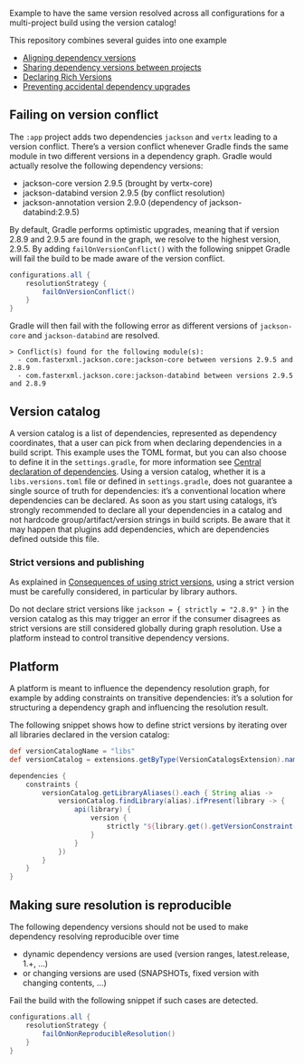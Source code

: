 Example to have the same version resolved across all configurations for a multi-project build using the version catalog!


This repository combines several guides into one example
* [Aligning dependency versions](https://docs.gradle.org/current/userguide/dependency_version_alignment.html#version_alignment)
* [Sharing dependency versions between projects](https://docs.gradle.org/current/userguide/platforms.html)
* [Declaring Rich Versions](https://docs.gradle.org/current/userguide/rich_versions.html)
* [Preventing accidental dependency upgrades](https://docs.gradle.org/current/userguide/resolution_strategy_tuning.html)


## Failing on version conflict
The `:app` project adds two dependencies `jackson` and `vertx` leading to a version conflict. There’s a version conflict whenever Gradle finds the same module in two different versions in a dependency graph.
Gradle would actually resolve the following dependency versions:
* jackson-core version 2.9.5 (brought by vertx-core)
* jackson-databind version 2.9.5 (by conflict resolution)
* jackson-annotation version 2.9.0 (dependency of jackson-databind:2.9.5)

By default, Gradle performs optimistic upgrades, meaning that if version 2.8.9 and 2.9.5 are found in the graph, we resolve to the highest version, 2.9.5. 
By adding `failOnVersionConflict()` with the following snippet Gradle will fail the build to be made aware of the version conflict.

```groovy
configurations.all {
    resolutionStrategy {
        failOnVersionConflict()
    }
}
```

Gradle will then fail with the following error as different versions of `jackson-core` and `jackson-databind` are resolved.
```plaintext
> Conflict(s) found for the following module(s):
  - com.fasterxml.jackson.core:jackson-core between versions 2.9.5 and 2.8.9
  - com.fasterxml.jackson.core:jackson-databind between versions 2.9.5 and 2.8.9
```



## Version catalog
A version catalog is a list of dependencies, represented as dependency coordinates, that a user can pick from when declaring dependencies in a build script. This example uses the TOML format, but you can also choose to define it in the `settings.gradle`, for more information see [Central declaration of dependencies](https://docs.gradle.org/current/userguide/platforms.html#sub:central-declaration-of-dependencies).
Using a version catalog, whether it is a `libs.versions.toml` file or defined in `settings.gradle`, does not guarantee a single source of truth for dependencies: it’s a conventional location where dependencies can be declared. As soon as you start using catalogs, it’s strongly recommended to declare all your dependencies in a catalog and not hardcode group/artifact/version strings in build scripts. Be aware that it may happen that plugins add dependencies, which are dependencies defined outside this file.

### Strict versions and publishing
As explained in [Consequences of using strict versions](https://docs.gradle.org/current/userguide/dependency_downgrade_and_exclude.html#sec:strict-version-consequences),
using a strict version must be carefully considered, in particular by library authors.

Do not declare strict versions like `jackson = { strictly = "2.8.9" }` in the version catalog as this may trigger an error if the consumer disagrees as strict versions are still considered globally during graph resolution.
Use a platform instead to control transitive dependency versions.

## Platform
A platform is meant to influence the dependency resolution graph, for example by adding constraints on transitive dependencies: it’s a solution for structuring a dependency graph and influencing the resolution result.


The following snippet shows how to define strict versions by iterating over all libraries declared in the version catalog: 
```groovy
def versionCatalogName = "libs"
def versionCatalog = extensions.getByType(VersionCatalogsExtension).named(versionCatalogName)

dependencies {
    constraints {
        versionCatalog.getLibraryAliases().each { String alias ->
            versionCatalog.findLibrary(alias).ifPresent(library -> {
                api(library) {
                    version {
                        strictly "${library.get().getVersionConstraint().getRequiredVersion()}"
                    }
                }
            })
        }
    }
}
```

## Making sure resolution is reproducible
The following dependency versions should not be used to make dependency resolving reproducible over time
* dynamic dependency versions are used (version ranges, latest.release, 1.+, ...)
* or changing versions are used (SNAPSHOTs, fixed version with changing contents, ...)

Fail the build with the following snippet if such cases are detected.
```groovy
configurations.all {
    resolutionStrategy {
        failOnNonReproducibleResolution()
    }
}
```